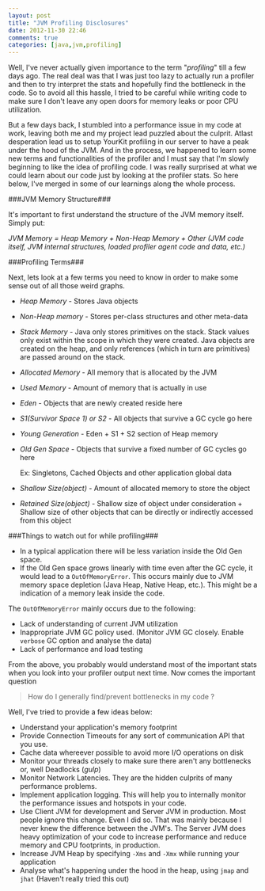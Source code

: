 ```yaml
---
layout: post
title: "JVM Profiling Disclosures"
date: 2012-11-30 22:46
comments: true
categories: [java,jvm,profiling]
---
```


Well, I've never actually given importance to the term "*profiling*" till a few days ago. The real deal was that I was just too lazy to actually run a profiler and then to try interpret the stats and hopefully find the bottleneck in the code. So to avoid all this hassle, I tried to be careful while writing code to make sure I don't leave any open doors for memory leaks or poor CPU utilization. 

But a few days back, I stumbled into a performance issue in my code at work, leaving both me and my project lead puzzled about the culprit. Atlast desperation lead us to setup YourKit profiling in our server to have a peak under the hood of the JVM. And in the process, we happened to learn some new terms and functionalities of the profiler and I must say that I'm slowly beginning to like the idea of profiling code. I was really surprised at what we could learn about our code just by looking at the profiler stats. So here below, I've merged in some of our learnings along the whole process.


###JVM Memory Structure###

 It's important to first understand the structure of the JVM memory itself. Simply put:

*JVM Memory = Heap Memory + Non-Heap Memory + Other (JVM code itself, JVM internal structures, loaded profiler agent code and data, etc.)*

###Profiling Terms###

Next, lets look at a few terms you need to know in order to make some sense out of all those weird graphs.

* *Heap Memory* - Stores Java objects
* *Non-Heap memory* -  Stores per-class structures and other meta-data
* *Stack Memory* - Java only stores primitives on the stack. Stack values only exist within the scope in which they were created. Java objects are created on the heap, and only references (which in turn are primitives) are passed around on the stack.
* *Allocated Memory* - All memory that is allocated by the JVM
* *Used Memory* - Amount of memory that is actually in use
* *Eden* - Objects that are newly created reside here
* *S1(Survivor Space 1) or S2* - All objects that survive a GC cycle go here
* *Young Generation* - Eden + S1 + S2 section of Heap memory
* *Old Gen Space* - Objects that survive a fixed number of GC cycles go here

   Ex: Singletons, Cached Objects and other application global data
* *Shallow Size(object)* -  Amount of allocated memory to store the object
* *Retained Size(object)* - Shallow size of object under consideration  + Shallow size of other objects that can be directly or indirectly accessed from this object


###Things to watch out for while profiling###

* In a typical application there will be less variation inside the Old Gen space.
* If the Old Gen space grows linearly with time even after the GC cycle, it would lead to a <code>OutOfMemoryError</code>. This occurs mainly due to JVM memory space depletion (Java Heap, Native Heap, etc.). This might be a indication of a memory leak inside the code. 

The <code>OutOfMemoryError</code> mainly occurs due to the following:

* Lack of understanding of current JVM utilization
* Inappropriate JVM GC policy used. (Monitor JVM GC closely. Enable <code>verbose</code> GC option and analyse the data)
* Lack of performance and load testing  


From the above, you probably would understand most of the important stats when you look into your profiler output next time. Now comes the important question 

> How do I generally find/prevent bottlenecks in my code ?

Well, I've tried to provide a few ideas below:

* Understand your application's memory footprint 
* Provide Connection Timeouts for any sort of communication API that you use.
* Cache data whereever possible to avoid more I/O operations on disk
* Monitor your threads closely to make sure there aren't any bottlenecks or, well Deadlocks (*gulp*)
* Monitor Network Latencies. They are the hidden culprits of many performance problems.
* Implement application logging. This will help you to internally monitor the performance issues and hotspots in your code.
* Use Client JVM for development and Server JVM in production. Most people ignore this change. Even I did so. That was mainly because I never knew the difference between the JVM's. The Server JVM does heavy optimization of your code to increase performance and reduce memory and CPU footprints, in production.
* Increase JVM Heap by specifying <code>-Xms</code> and <code>-Xmx</code> while running your application
* Analyse what's happening under the hood in the heap, using <code>jmap</code> and <code>jhat</code> (Haven't really tried this out)
